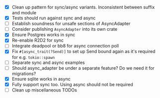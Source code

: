 * [x] Clean up pattern for sync/async variants. Inconsistent between suffix and module
* [x] Tests should run against sync and async
* [ ] Establish soundness for unsafe sections of AsyncAdapter
* [ ] Consider publishing `AsyncAdapter` into its own crate
* [x] Ensure Postgres works in sync
* [x] Re-enable R2D2 for sync
* [ ] Integrate deadpool or bb8 for async connection poll
* [x] Fix `#[async_trait(?Send)]` to set up Send bound again as it's required for e.g. `tokio::spawn`
* [ ] Separate sync and async examples
* [ ] Should async_adapter be under a separate feature? Do we need it for migrations?
* [x] Ensure sqlite works in async
* [x] Fully support sync too. Using async should not be required
* [ ] Clean up miscellaneous TODOs
